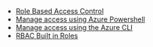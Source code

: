 - [Role Based Access Control](role-based-access-control-configure.md)
- [Manage access using Azure Powershell](role-based-access-control-manage-access-powershell.md)
- [Manage access using the Azure CLI](role-based-access-control-manage-access-azure-cli.md)
- [RBAC Built in Roles](role-based-access-built-in-roles.md)


